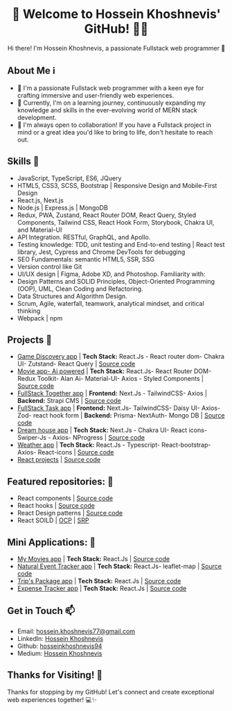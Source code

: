 <h1 align="center">👋 Welcome to Hossein Khoshnevis' GitHub! 👨‍💻</h1>
<p align="center">
  Hi there! I'm Hossein Khoshnevis, a passionate Fullstack web programmer 🚀
</p>

## About Me ℹ️
- 👀 I'm a passionate Fullstack web programmer with a keen eye for crafting immersive and user-friendly web experiences.
- 🌱 Currently, I'm on a learning journey, continuously expanding my knowledge and skills in the ever-evolving world of MERN stack development.
- 💞️ I'm always open to collaboration! If you have a Fullstack project in mind or a great idea you'd like to bring to life, don't hesitate to reach out.
  

## Skills 🚀
- JavaScript, TypeScript, ES6, JQuery
- HTML5, CSS3, SCSS, Bootstrap | Responsive Design and Mobile-First Design
- React.js, Next.js
- Node.js | Express.js | MongoDB
- Redux, PWA, Zustand, React Router DOM, React Query, Styled Components, Tailwind CSS, React Hook Form, Storybook, Chakra UI, and Material-UI
- API Integration. RESTful, GraphQL, and Apollo.
- Testing knowledge: TDD, unit testing and End-to-end testing | React test library, Jest, Cypress and Chrome DevTools for debugging
- SEO Fundamentals: semantic HTML5, SSR, SSG
- Version control like Git
- UI/UX design | Figma, Adobe XD, and Photoshop.
Familiarity with:
- Design Patterns and SOLID Principles, Object-Oriented Programming (OOP), UML, Clean Coding and Refactoring.
- Data Structures and Algorithm Design. 
- Scrum, Agile, waterfall, teamwork, analytical mindset, and critical thinking
- Webpack | npm 


## Projects 💼
- [Game Discovery app](https://game-discovery-app-sepia.vercel.app/) | **Tech Stack:** React.Js - React router dom- Chakra UI- Zutstand- React Query | [Source code](https://github.com/hosseinkhoshnevis94/Game-discovery-app)
- [Movie app- Ai powered](https://ai-movie-app.vercel.app/) | **Tech Stack:** React.Js- React Router DOM-Redux Toolkit- Alan Ai- Material-UI- Axios - Styled Components | [Source code](https://github.com/hosseinkhoshnevis94/ai-movie-app)
- [FullStack Together app](https://weather-app-beta-dusky-62.vercel.app/) | **Frontend:** Next.Js - TailwindCSS- Axios | **Backend:** Strapi CMS | [Source code](https://github.com/hosseinkhoshnevis94/Weather-app/tree/main)
- [FullStack Task app](https://weather-app-beta-dusky-62.vercel.app/) | **Frontend:** Next.Js- TailwindCSS- Daisy UI- Axios- Zod- react hook form | **Backend:** Prisma- NextAuth- Mongo DB | [Source code](https://github.com/hosseinkhoshnevis94/Weather-app/tree/main)
- [Dream house app](https://dream-house-app.vercel.app/) | **Tech Stack:** Next.Js - Chakra UI- React icons- Swiper-Js - Axios- NProgress | [Source code](https://github.com/hosseinkhoshnevis94/Dream-house-app)
- [Weather app](https://weather-app-beta-dusky-62.vercel.app/) | **Tech Stack:** React.Js - Typescript- React-bootstrap- Axios- React-icons | [Source code](https://github.com/hosseinkhoshnevis94/Weather-app/tree/main)
- [React projects](https://react-projects-eta-khaki.vercel.app/) | [Source code](https://github.com/hosseinkhoshnevis94/react-projects)


## Featured repositories: 🌟
- React components | [Source code](https://github.com/hosseinkhoshnevis94/react-components)
- React hooks | [Source code](https://github.com/hosseinkhoshnevis94/react-hooks)
- React Design patterns | [Source code](https://github.com/hosseinkhoshnevis94/React-design-patterns)
- React SOILD | [OCP](https://github.com/hosseinkhoshnevis94/OCP-in-react) |  [SRP](https://github.com/hosseinkhoshnevis94/SRP-in-react)

## Mini Applications: 📱
- [My Movies app](https://my-movies-eight.vercel.app/) | **Tech Stack:** React.Js | [Source code](https://github.com/hosseinkhoshnevis94/my-movies)
- [Natural Event Tracker app](https://natural-event-tracker-app.vercel.app/) | **Tech Stack:** React.Js- leaflet-map | [Source code](https://github.com/hosseinkhoshnevis94/Natural-Event-Tracker-app)
- [Trip's Package app](https://travel-app-iota-one.vercel.app/) | **Tech Stack:** React.Js | [Source code](https://github.com/hosseinkhoshnevis94/packageForTrip-miniApp)
- [Expense Tracker app](https://expense-app-olive.vercel.app//) | **Tech Stack:** React.Js | [Source code](https://github.com/hosseinkhoshnevis94/expense-minApp)

## Get in Touch 📫
- Email: [hossein.khoshnevis77@gmail.com](mailto:hossein.khoshnevis77@gmail.com)
- LinkedIn: [Hossein Khoshnevis](https://www.linkedin.com/in/hossein-khoshnevis/)
- Github: [hosseinkhoshnevis94](https://github.com/hosseinkhoshnevis94)
- Medium: [Hossein Khoshnevis](https://medium.com/@hossein.khoshnevis77)


## Thanks for Visiting! 🙏
Thanks for stopping by my GitHub! Let's connect and create exceptional web experiences together! 💻✨
